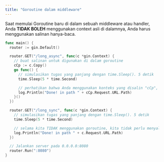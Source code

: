 ```yaml
---
title: "Goroutine dalam middleware"
---
```


Saat memulai Goroutine baru di dalam sebuah middleware atau handler, Anda **TIDAK BOLEH** menggunakan context asli di dalamnya, Anda harus menggunakan salinan hanya-baca.

```go
func main() {
  router := gin.Default()

  router.GET("/long_async", func(c *gin.Context) {
    // buat salinan untuk digunakan di dalam goroutine
    cCp := c.Copy()
    go func() {
      // simulasikan tugas yang panjang dengan time.Sleep(). 5 detik
      time.Sleep(5 * time.Second)

      // perhatikan bahwa Anda menggunakan konteks yang disalin "cCp", INI PENTING
      log.Println("Done! in path " + cCp.Request.URL.Path)
    }()
  })

  router.GET("/long_sync", func(c *gin.Context) {
    // simulasikan tugas yang panjang dengan time.Sleep(). 5 detik
    time.Sleep(5 * time.Second)

    // selama kita TIDAK menggunakan goroutine, kita tidak perlu menyalin context
    log.Println("Done! in path " + c.Request.URL.Path)
  })

  // Jalankan server pada 0.0.0.0:8080
  router.Run(":8080")
}
```
